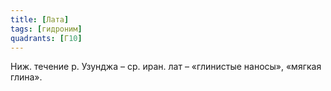 ```yaml
---
title: [Лата]
tags: [гидроним]
quadrants: [Г10]
---
```


Ниж. течение р. Узунджа – ср. иран. лат – «глинистые наносы», «мягкая глина».
